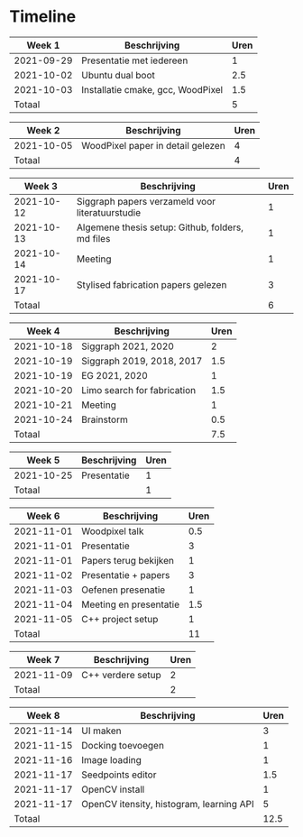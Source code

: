 # Timeline

| Week 1     | Beschrijving                      | Uren |
| ---------- | --------------------------------- | ---- |
| 2021-09-29 | Presentatie met iedereen          | 1    |
| 2021-10-02 | Ubuntu dual boot                  | 2.5  |
| 2021-10-03 | Installatie cmake, gcc, WoodPixel | 1.5  |
| Totaal     |                                   | 5    |

| Week 2     | Beschrijving                      | Uren |
| ---------- | --------------------------------- | ---- |
| 2021-10-05 | WoodPixel paper in detail gelezen | 4    |
| Totaal     |                                   | 4    |

| Week 3     | Beschrijving                                     | Uren |
| ---------- | ------------------------------------------------ | ---- |
| 2021-10-12 | Siggraph papers verzameld voor literatuurstudie  | 1    |
| 2021-10-13 | Algemene thesis setup: Github, folders, md files | 1    |
| 2021-10-14 | Meeting                                          | 1    |
| 2021-10-17 | Stylised fabrication papers gelezen              | 3    |
| Totaal     |                                                  | 6    |

| Week 4     | Beschrijving                | Uren |
| ---------- | --------------------------- | ---- |
| 2021-10-18 | Siggraph 2021, 2020         | 2    |
| 2021-10-19 | Siggraph 2019, 2018, 2017   | 1.5  |
| 2021-10-19 | EG 2021, 2020               | 1    |
| 2021-10-20 | Limo search for fabrication | 1.5  |
| 2021-10-21 | Meeting                     | 1    |
| 2021-10-24 | Brainstorm                  | 0.5  |
| Totaal     |                             | 7.5  | 

| Week 5     | Beschrijving | Uren |
| ---------- | ------------ | ---- |
| 2021-10-25 | Presentatie  | 1    |
| Totaal     |              | 1    |  

| Week 6     | Beschrijving           | Uren |
| ---------- | ---------------------- | ---- |
| 2021-11-01 | Woodpixel talk         | 0.5  |
| 2021-11-01 | Presentatie            | 3    |
| 2021-11-01 | Papers terug bekijken  | 1    |
| 2021-11-02 | Presentatie + papers   | 3    |
| 2021-11-03 | Oefenen presenatie     | 1    |
| 2021-11-04 | Meeting en presentatie | 1.5  |
| 2021-11-05 | C++ project setup      | 1    |
| Totaal     |                        | 11   | 

| Week 7     | Beschrijving      | Uren |
| ---------- | ----------------- | ---- |
| 2021-11-09 | C++ verdere setup | 2    |
| Totaal     |                   | 2    |

| Week 8     | Beschrijving                             | Uren |
| ---------- | ---------------------------------------- | ---- |
| 2021-11-14 | UI maken                                 | 3    |
| 2021-11-15 | Docking toevoegen                        | 1    |
| 2021-11-16 | Image loading                            | 1    |
| 2021-11-17 | Seedpoints editor                        | 1.5  |
| 2021-11-17 | OpenCV install                           | 1    |
| 2021-11-17 | OpenCV itensity, histogram, learning API | 5    |
| Totaal     |                                          | 12.5 | 
